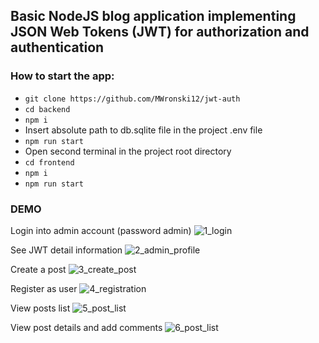 ## Basic NodeJS blog application implementing JSON Web Tokens (JWT) for authorization and authentication

### How to start the app:

- `git clone https://github.com/MWronski12/jwt-auth`
- `cd backend`
- `npm i`
- Insert absolute path to db.sqlite file in the project .env file
- `npm run start`
- Open second terminal in the project root directory
- `cd frontend`
- `npm i`
- `npm run start`

### DEMO

Login into admin account (password admin)
![1_login](https://user-images.githubusercontent.com/66621445/202031169-21821a0f-9184-4e99-a449-c18ead111921.png)

See JWT detail information
![2_admin_profile](https://user-images.githubusercontent.com/66621445/202031248-286cddab-f38b-4493-bf19-411a79ba6688.png)

Create a post
![3_create_post](https://user-images.githubusercontent.com/66621445/202031263-4b8c61a3-b0a7-4346-9e08-2b7030e78796.png)

Register as user
![4_registration](https://user-images.githubusercontent.com/66621445/202031286-fc7f94df-63ca-4782-8edb-894dcf2f1bbe.png)

View posts list
![5_post_list](https://user-images.githubusercontent.com/66621445/202031298-c2e8724d-d060-4dfb-bb85-a33ad5a7bea2.png)

View post details and add comments
![6_post_list](https://user-images.githubusercontent.com/66621445/202031308-f86e57b5-d368-4205-ba3b-65ef80c8dfb7.png)
